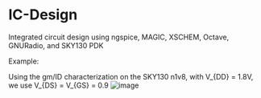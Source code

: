 # IC-Design
Integrated circuit design using ngspice, MAGIC, XSCHEM, Octave, GNURadio, and SKY130 PDK

Example:  
  
  Using the gm/ID characterization on the SKY130 n1v8, with V_{DD} = 1.8V, we use V_{DS} = V_{GS} = 0.9
  ![image](https://user-images.githubusercontent.com/68108648/189139513-27d8c8e9-e24c-48c2-9aa1-373771ba58a9.png)
